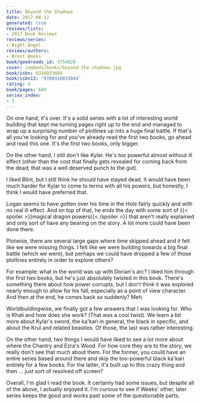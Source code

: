 ```yaml
---
title: Beyond the Shadows
date: 2017-08-12
generated: true
reviews/lists:
- 2017 Book Reviews
reviews/series:
- Night Angel
reviews/authors:
- Brent Weeks
book/goodreads_id: 3754026
cover: /embeds/books/beyond-the-shadows.jpg
book/isbn: 0316033669
book/isbn13: '9780316033664'
rating: 4
book/pages: 689
series_index:
- 3
---
```

On one hand, it's over. It's a solid series with a lot of interesting world building that kept me turning pages right up to the end and managed to wrap up a surprising number of plotlines up into a huge final battle. If that's all you're looking for and you've already read the first two books, go ahead and read this one. It's the first two books, only bigger.  

On the other hand, I still don't like Kylar. He's too powerful almost without ill effect (other than the cost that finally gets revealed for coming back from the dead; that was a well deserved punch to the gut).  

<!--more-->

I liked Blint, but I still think he should have stayed dead. It would have been much harder for Kylar to come to terms with all his powers, but honestly, I think I would have preferred that.  

Logan seems to have gotten over his time in the Hole fairly quickly and with no real ill effect. And on top of that, he ends the day with some sort of {{< spoiler >}}magical dragon powers{{< /spoiler >}}  that aren't really explained and only sort of have any bearing on the story. A lot more could have been done there.  

Plotwise, there are several large gaps where time skipped ahead and it felt like we were missing things. I felt like we were building towards a big final battle (which we were), but perhaps we could have dropped a few of those plotlines entirely in order to explore others?  

For example: what in the world was up with Dorian's arc? I liked him through the first two books, but he's just absolutely twisted in this book. There's something there about how power corrupts, but I don't think it was explored nearly enough to allow for his fall, especially as a point of view character. And then at the end, he comes back so suddenly? Meh.  

Worldbuildingwise, we finally got a few answers that I was looking for. Who is Khali and how does she work? (That was a cool twist). We learn a bit more about Kylar's sword, the ka'kari in general, the black in specific, and about the Krul and related beasties. Of those, the last was rather interesting.  

On the other hand, two things I would have liked to see a lot more about where the Chantry and Ezra's Wood. For how core they are to the story, we really don't see that much about them. For the former, you could have an entire series based around there and skip the too-powerful black ka'kari entirely for a few books. For the latter, it's built up to this crazy thing and then ... just sort of resolved off screen?  

Overall, I'm glad I read the book. It certainly had some issues, but despite all of the above, I actually enjoyed it. I'm curious to see if Weeks' other, later series keeps the good and works past some of the questionable parts.
